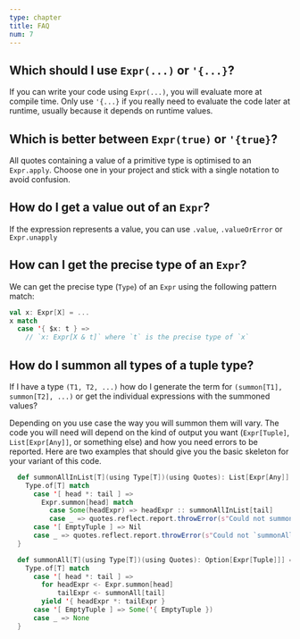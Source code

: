 ```yaml
---
type: chapter
title: FAQ
num: 7
---
```


## Which should I use `Expr(...)` or `'{...}`?
If you can write your code using `Expr(...)`, you will evaluate more at compile time.
Only use `'{...}` if you really need to evaluate the code later at runtime, usually because it depends on runtime values.

## Which is better between `Expr(true)` or `'{true}`?
All quotes containing a value of a primitive type is optimised to an `Expr.apply`.
Choose one in your project and stick with a single notation to avoid confusion.

## How do I get a value out of an `Expr`?
If the expression represents a value, you can use `.value`, `.valueOrError` or `Expr.unapply`

## How can I get the precise type of an `Expr`?
We can get the precise type (`Type`) of an `Expr` using the following pattern match:
```scala
val x: Expr[X] = ...
x match
  case '{ $x: t } =>
    // `x: Expr[X & t]` where `t` is the precise type of `x`
```

## How do I summon all types of a tuple type?
If I have a type `(T1, T2, ...)` how do I generate the term for `(summon[T1], summon[T2], ...)` or get the individual expressions with the summoned values?

Depending on you use case the way you will summon them will vary.
The code you will need will depend on the kind of output you want (`Expr[Tuple]`, `List[Expr[Any]]`, or something else) and how you need errors to be reported.
Here are two examples that should give you the basic skeleton for your variant of this code.

```scala
  def summonAllInList[T](using Type[T])(using Quotes): List[Expr[Any]] = {
    Type.of[T] match
      case '[ head *: tail ] =>
        Expr.summon[head] match
          case Some(headExpr) => headExpr :: summonAllInList[tail]
          case _ => quotes.reflect.report.throwError(s"Could not summon ${Type.show[head]}")
      case '[ EmptyTuple ] => Nil
      case _ => quotes.reflect.report.throwError(s"Could not `summonAllInList` of tuple with unknown size: ${Type.show[T]}")
  }
```

```scala
  def summonAll[T](using Type[T])(using Quotes): Option[Expr[Tuple]]] = {
    Type.of[T] match
      case '[ head *: tail ] =>
        for headExpr <- Expr.summon[head]
            tailExpr <- summonAll[tail]
        yield '{ headExpr *: tailExpr }
      case '[ EmptyTuple ] => Some('{ EmptyTuple })
      case _ => None
  }
```
